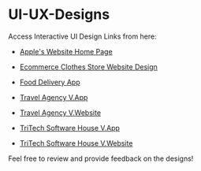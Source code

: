 # UI-UX-Designs
Access Interactive UI Design Links from here:

- [Apple's Website Home Page](https://www.figma.com/proto/bKTs3bY4IhI9dN19qUstpt/Apple's-site?page-id=0%3A1&node-id=1-293&p=f&viewport=241%2C56%2C0.17&t=YHk1aXzEvp4o8kYh-1&scaling=min-zoom&content-scaling=fixed)

- [Ecommerce Clothes Store Website Design](https://www.figma.com/proto/pl8BZim3hHjF8VHRJ5DnJ1/Online-Apparel-Store?page-id=0%3A1&node-id=54-251&viewport=604%2C300%2C0.06&t=XeCGrXkOFmRBQOGe-1&scaling=min-zoom&content-scaling=fixed&starting-point-node-id=54%3A251)

- [Food Delivery App](https://www.figma.com/proto/cydrEVHRRDcZ89s6Iz0UDM/Portfolio-(Food-Shop)?page-id=0%3A1&node-id=3-2&p=f&viewport=478%2C293%2C0.34&t=e2n2UWn83RynlgSG-1&scaling=scale-down&content-scaling=fixed&starting-point-node-id=3%3A2)

- [Travel Agency V.App](https://www.figma.com/proto/xMHcSibd9cQy0PiP7gXldo/travel-agency-mobile?page-id=0%3A1&node-id=52-16100&p=f&viewport=6811%2C5277%2C0.5&t=JAKeGPXd5cYliMcW-1&scaling=scale-down&content-scaling=fixed&starting-point-node-id=52%3A16100)

- [Travel Agency V.Website](https://www.figma.com/proto/9Vpc8T1D9sbxOjkL6RPB6r/travel-agency-desktop?page-id=0%3A1&node-id=1-2193&p=f&viewport=393%2C111%2C0.03&t=TmeEqLK1TJeAZ381-1&scaling=min-zoom&content-scaling=fixed&starting-point-node-id=1%3A2193)

- [TriTech Software House V.App](https://www.figma.com/proto/QBFCqjSGpRodYivXu1yIV7/Tritech-for-mobile?page-id=0%3A1&node-id=1-225&p=f&viewport=827%2C857%2C0.2&t=qQD6JhrJwRXmvgCF-1&scaling=scale-down&content-scaling=fixed&starting-point-node-id=1%3A225)

- [TriTech Software House V.Website](https://www.figma.com/proto/Mk2eUb6VtNUDTSF263tJN7/Business-Portfolio-TRITECH?page-id=0%3A1&node-id=0-391&p=f&viewport=978%2C536%2C0.08&t=xlcOKHFuzuUeTo6L-1&scaling=min-zoom&content-scaling=fixed&starting-point-node-id=0%3A391)

Feel free to review and provide feedback on the designs!
